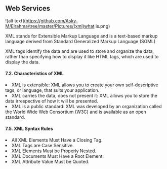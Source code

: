 # <h2>Web Services</h2>

![alt text](https://github.com/Asky-M/Elrahma/tree/master/Pictures/(xml)what is.png)

XML stands for Extensible Markup Language and is a text-based markup language
derived from Standard Generalized Markup Language (SGML)

XML tags identify the data and are used to store and organize the data, rather 
than specifying how to display it like HTML tags, which are used to 
display the data.

<h4>7.2. Characteristics of XML</h4>
<li>XML is extensible: XML allows you to create your own self-descriptive
tags, or language, that suits your application.</li>
<li>XML carries the data, does not present it: XML allows you to store
the data irrespective of how it will be presented.</li>
<li>XML is a public standard: XML was developed by an organization 
called the World Wide Web Consortium (W3C) and is available as 
an open standard.</li>

<h4>7.5. XML Syntax Rules</h4>
<li> All XML Elements Must Have a Closing Tag.</li>
<li> XML Tags are Case Sensitive.</li>
<li> XML Elements Must be Properly Nested.</li>
<li> XML Documents Must Have a Root Element.</li>
<li> XML Attribute Value Must be Quoted.</li>
